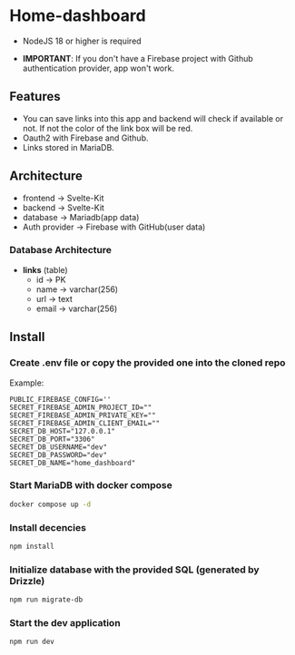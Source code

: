 # Home-dashboard

- NodeJS 18 or higher is required

- **IMPORTANT**: If you don't have a Firebase project with Github authentication provider, app won't work.

## Features

- You can save links into this app and backend will check if available or not. If not the color of the link box will be red.
- Oauth2 with Firebase and Github.
- Links stored in MariaDB.

## Architecture

- frontend -> Svelte-Kit
- backend -> Svelte-Kit
- database -> Mariadb(app data)
- Auth provider -> Firebase with GitHub(user data)

### Database Architecture

- **links** (table)
  - id -> PK
  - name -> varchar(256)
  - url -> text
  - email -> varchar(256)

## Install

### Create .env file or copy the provided one into the cloned repo

Example:

```less
PUBLIC_FIREBASE_CONFIG=''
SECRET_FIREBASE_ADMIN_PROJECT_ID=""
SECRET_FIREBASE_ADMIN_PRIVATE_KEY=""
SECRET_FIREBASE_ADMIN_CLIENT_EMAIL=""
SECRET_DB_HOST="127.0.0.1"
SECRET_DB_PORT="3306"
SECRET_DB_USERNAME="dev"
SECRET_DB_PASSWORD="dev"
SECRET_DB_NAME="home_dashboard"
```

### Start MariaDB with docker compose

```bash
docker compose up -d
```

### Install decencies

```bash
npm install
```

### Initialize database with the provided SQL (generated by Drizzle)

```bash
npm run migrate-db
```

### Start the dev application

```bash
npm run dev
```

